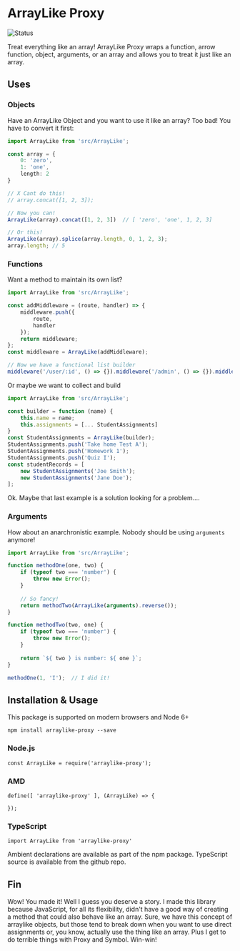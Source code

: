 # ArrayLike Proxy

![Status](https://travis-ci.org/devpaul/arraylike-proxy.svg?branch=master)

Treat everything like an array! ArrayLike Proxy wraps a function, arrow function, object, arguments, or an array
 and allows you to treat it just like an array.

## Uses

### Objects

Have an ArrayLike Object and you want to use it like an array? Too bad! You have to convert it first:

```ts
import ArrayLike from 'src/ArrayLike';

const array = {
    0: 'zero',
    1: 'one',
    length: 2
}

// X Cant do this!
// array.concat([1, 2, 3]);

// Now you can!
ArrayLike(array).concat([1, 2, 3])  // [ 'zero', 'one', 1, 2, 3]

// Or this!
ArrayLike(array).splice(array.length, 0, 1, 2, 3);
array.length; // 5
```

### Functions

Want a method to maintain its own list?

```ts
import ArrayLike from 'src/ArrayLike';

const addMiddleware = (route, handler) => {
	middleware.push({
		route,
		handler
	});
	return middleware;
};
const middleware = ArrayLike(addMiddleware);

// Now we have a functional list builder
middleware('/user/:id', () => {}).middleware('/admin', () => {}).middleware('/', () => {});
```

Or maybe we want to collect and build

```ts
import ArrayLike from 'src/ArrayLike';

const builder = function (name) {
	this.name = name;
	this.assignments = [... StudentAssignments]
}
const StudentAssignments = ArrayLike(builder);
StudentAssignments.push('Take home Test A');
StudentAssignments.push('Homework 1');
StudentAssignments.push('Quiz I');
const studentRecords = [
	new StudentAssignments('Joe Smith');
	new StudentAssignments('Jane Doe');
];
```

Ok. Maybe that last example is a solution looking for a problem....

### Arguments

How about an anarchronistic example. Nobody should be using `arguments` anymore!

```ts
import ArrayLike from 'src/ArrayLike';

function methodOne(one, two) {
	if (typeof two === 'number') {
		throw new Error();
	}
	
	// So fancy!
	return methodTwo(ArrayLike(arguments).reverse());
}

function methodTwo(two, one) {
	if (typeof two === 'number') {
		throw new Error();
	}
	
	return `${ two } is number: ${ one }`;
}

methodOne(1, 'I');  // I did it!
```

## Installation & Usage

This package is supported on modern browsers and Node 6+

`npm install arraylike-proxy --save`

### Node.js

`const ArrayLike = require('arraylike-proxy');`

### AMD

```
define([ 'arraylike-proxy' ], (ArrayLike) => {
	
});
```

### TypeScript

`import ArrayLike from 'arraylike-proxy'`

Ambient declarations are available as part of the npm package. TypeScript source is available from the github repo.

## Fin

Wow! You made it! Well I guess you deserve a story. I made this library because JavaScript, for all its flexibility,
	didn't have a good way of creating a method that could also behave like an array. Sure, we have this concept
	of arraylike objects, but those tend to break down when you want to use direct assignments or, you know, actually
	use the thing like an array. Plus I get to do terrible things with Proxy and Symbol. Win-win!
